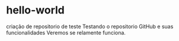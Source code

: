 # hello-world

criação de repositorio de teste
Testando o repositorio GitHub e suas funcionalidades
Veremos se relamente funciona.
